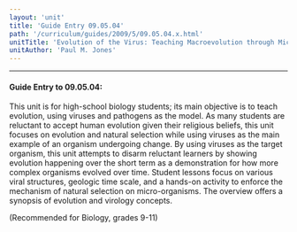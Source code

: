 ```yaml
---
layout: 'unit'
title: 'Guide Entry 09.05.04'
path: '/curriculum/guides/2009/5/09.05.04.x.html'
unitTitle: 'Evolution of the Virus: Teaching Macroevolution through Microevolution'
unitAuthor: 'Paul M. Jones'
---
```


<body>
<hr/>
 <h4>
  Guide Entry to 09.05.04:
 </h4>
 This unit is for high-school biology students;  its main objective is to teach evolution, using viruses and pathogens as the model. As many students are reluctant to accept human evolution given their religious beliefs, this unit focuses on evolution and natural selection while using viruses as the main example of an organism undergoing change. By using viruses as the target organism, this unit attempts to disarm reluctant learners by showing evolution happening over the short term as a demonstration for how more complex organisms evolved over time. Student lessons focus on various viral structures, geologic time scale, and a hands-on activity to enforce the mechanism of natural selection on micro-organisms. The overview offers a synopsis of evolution and virology concepts.
<p>
  (Recommended for Biology, grades 9-11)
 </p>

</body>
